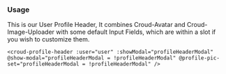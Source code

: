 ### Usage
This is our User Profile Header, It combines Croud-Avatar and Croud-Image-Uploader with some default Input Fields, which are within a slot if you wish to customize them.
    
    <croud-profile-header :user="user" :showModal="profileHeaderModal" @show-modal="profileHeaderModal = !profileHeaderModal" @profile-pic-set="profileHeaderModal = !profileHeaderModal" />
